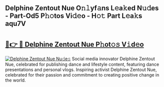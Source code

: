 ## Delphine Zentout Nue O𝚗𝚕yf𝚊ns L𝚎a𝚔ed N𝚞𝚍es - Part-Od5 P𝚑𝚘tos Vi𝚍𝚎o - H𝚘𝚝 Part L𝚎a𝚔s aqu7V

# <h2><a href="http://kf0bvu.oniu.top/?m=Delphine+Zentout+Nue">🔗👉 🔴 Delphine Zentout Nue P𝚑ot𝚘𝚜 V𝚒d𝚎o</a></h2>

[![Delphine Zentout Nue Nu𝚍e𝚜](https://i.imgur.com/0qMVB7G.gif)](http://kf0bvu.oniu.top/?m=Delphine+Zentout+Nue)
Social media innovator Delphine Zentout Nue, celebrated for publishing dance and lifestyle content, featuring dance presentations and personal vlogs. Inspiring activist Delphine Zentout Nue, celebrated for their passion and commitment to creating positive change in the world.  

